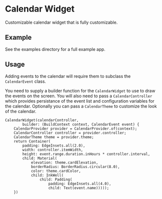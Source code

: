 # Calendar Widget

Customizable calendar widget that is fully customizable.

## Example
See the examples directory for a full example app.

## Usage

Adding events to the calendar will require them to subclass the `CalendarEvent` class.

You need to supply a builder function for the `CalendarWidget` to use to draw the events on the screen. You will also need to pass a `CalendarController` which provides persistance of the event list and configuration variables for the calendar. Optionally you can pass a `CalendarTheme` to customize the look of the calendar.

```
CalendarWidget(calendarController,
        builder: (BuildContext context, CalendarEvent event) {
    CalendarProvider provider = CalendarProvider.of(context);
    CalendarController controller = provider.controller;
    CalendarTheme theme = provider.theme;
    return Container(
        padding: EdgeInsets.all(2.0),
        width: controller.itemWidth,
        height: event.range.duration.inHours * controller.interval,
        child: Material(
            elevation: theme.cardElevation,
            borderRadius: BorderRadius.circular(8.0),
            color: theme.cardColor,
            child: InkWell(
                child: Padding(
                    padding: EdgeInsets.all(4.0),
                    child: Text(event.name)))));
    })
```
